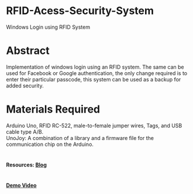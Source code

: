 # RFID-Acess-Security-System
Windows Login using RFID System
# Abstract
Implementation of windows login using an RFID system. The same can be used for Facebook or Google authentication, the only change required is to enter their particular passcode, this system can be used as a backup for added security.
# Materials Required
Arduino Uno, RFID RC-522, male-to-female jumper wires, Tags, and USB cable type A/B.<br/>
UnoJoy: A combination of a library and a firmware file for the communication chip on the Arduino. 
<br/>
#
**Resources: [Blog](https://www.programmersought.com/article/19344317580/)** <br/>
#
**[Demo Video](https://youtu.be/JPCOPQIZK8Y)**
